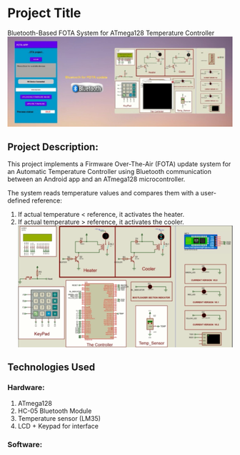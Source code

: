 # Project Title
Bluetooth-Based FOTA System for ATmega128 Temperature Controller
![Bluetooth-Based FOTA System](images/full.png)

## Project Description:
This project implements a Firmware Over-The-Air (FOTA) update system for an Automatic Temperature Controller using Bluetooth communication between an Android app and an ATmega128 microcontroller.

The system reads temperature values and compares them with a user-defined reference:
1. If actual temperature < reference, it activates the heater.
2. If actual temperature > reference, it activates the cooler.
![Bluetooth-Based FOTA System](images/project.png)
## Technologies Used
### Hardware:
1. ATmega128
2. HC-05 Bluetooth Module
3. Temperature sensor (LM35)
4. LCD + Keypad for interface

### Software:
